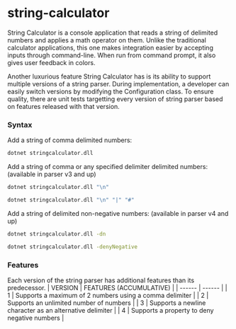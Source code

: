 # string-calculator

String Calculator is a console application that reads a string of delimited numbers and applies a math operator on them. Unlike the traditional calculator applications, this one makes integration easier by accepting inputs through command-line. When run from command prompt, it also gives user feedback in colors.

Another luxurious feature String Calculator has is its ability to support multiple versions of a string parser. During implementation, a developer can easily switch versions by modifying the Configuration class. To ensure quality, there are unit tests targetting every version of string parser based on features released with that version.

### Syntax

Add a string of comma delimited numbers:
```sh
dotnet stringcalculator.dll
```
Add a string of comma or any specified delimiter delimited numbers: (available in parser v3 and up)
```sh
dotnet stringcalculator.dll "\n"
```
```sh
dotnet stringcalculator.dll "\n" "|" "#"
```
Add a string of delimited non-negative numbers: (available in parser v4 and up)
```sh
dotnet stringcalculator.dll -dn
```
```sh
dotnet stringcalculator.dll -denyNegative
```

### Features

Each version of the string parser has additional features than its predecessor.
| VERSION | FEATURES (ACCUMULATIVE) |
| ------ | ------ |
|    1    | Supports a maximum of 2 numbers using a comma delimiter |
|    2    | Supports an unlimited number of numbers |
|    3    | Supports a newline character as an alternative delimiter |
|    4    | Supports a property to deny negative numbers |